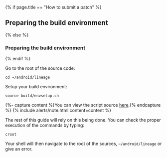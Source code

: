 {% if page.title == "How to submit a patch" %}

## Preparing the build environment

{% else %}

### Preparing the build environment

{% endif %}

Go to the root of the source code:

```
cd ~/android/lineage
```

Setup your build environment:

```
source build/envsetup.sh
```

{%- capture content %}You can view the script source [here](https://github.com/LineageOS/android_vendor_lineage/blob/lineage-22.2/build/envsetup.sh).{% endcapture %}
{% include alerts/note.html content=content %}

The rest of this guide will rely on this being done. You can check the proper execution of the commands by typing:

```
croot
```

Your shell will then navigate to the root of the sources, `~/android/lineage` or give an error.

